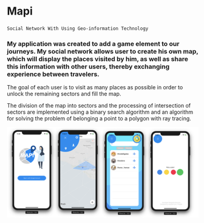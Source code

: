# Mapi
`Social Network With Using Geo-information Technology`

### My application was created to add a game element to our journeys. My social network allows user to create his own map, which will display the places visited by him, as well as share this information with other users, thereby exchanging experience between travelers.

The goal of each user is to visit as many places as possible in order to unlock the remaining sectors and fill the map. 

The division of the map into sectors and the processing of intersection of sectors are implemented using a binary search algorithm and an algorithm for solving the problem of belonging a point to a polygon with ray tracing.

![Mapi App](https://github.com/margaritiko/Mapi/blob/master/Additional/app.png)
